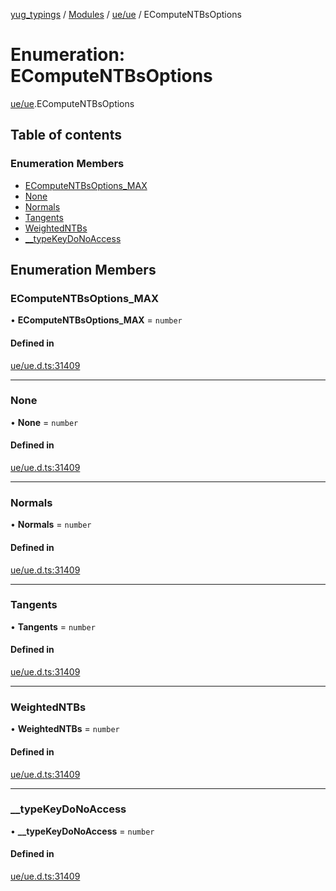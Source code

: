 [yug_typings](../README.md) / [Modules](../modules.md) / [ue/ue](../modules/ue_ue.md) / EComputeNTBsOptions

# Enumeration: EComputeNTBsOptions

[ue/ue](../modules/ue_ue.md).EComputeNTBsOptions

## Table of contents

### Enumeration Members

- [EComputeNTBsOptions\_MAX](ue_ue.EComputeNTBsOptions.md#ecomputentbsoptions_max)
- [None](ue_ue.EComputeNTBsOptions.md#none)
- [Normals](ue_ue.EComputeNTBsOptions.md#normals)
- [Tangents](ue_ue.EComputeNTBsOptions.md#tangents)
- [WeightedNTBs](ue_ue.EComputeNTBsOptions.md#weightedntbs)
- [\_\_typeKeyDoNoAccess](ue_ue.EComputeNTBsOptions.md#__typekeydonoaccess)

## Enumeration Members

### EComputeNTBsOptions\_MAX

• **EComputeNTBsOptions\_MAX** = `number`

#### Defined in

[ue/ue.d.ts:31409](https://github.com/YugMetaverse/yug_typings/blob/25cad34/ue/ue.d.ts#L31409)

___

### None

• **None** = `number`

#### Defined in

[ue/ue.d.ts:31409](https://github.com/YugMetaverse/yug_typings/blob/25cad34/ue/ue.d.ts#L31409)

___

### Normals

• **Normals** = `number`

#### Defined in

[ue/ue.d.ts:31409](https://github.com/YugMetaverse/yug_typings/blob/25cad34/ue/ue.d.ts#L31409)

___

### Tangents

• **Tangents** = `number`

#### Defined in

[ue/ue.d.ts:31409](https://github.com/YugMetaverse/yug_typings/blob/25cad34/ue/ue.d.ts#L31409)

___

### WeightedNTBs

• **WeightedNTBs** = `number`

#### Defined in

[ue/ue.d.ts:31409](https://github.com/YugMetaverse/yug_typings/blob/25cad34/ue/ue.d.ts#L31409)

___

### \_\_typeKeyDoNoAccess

• **\_\_typeKeyDoNoAccess** = `number`

#### Defined in

[ue/ue.d.ts:31409](https://github.com/YugMetaverse/yug_typings/blob/25cad34/ue/ue.d.ts#L31409)
